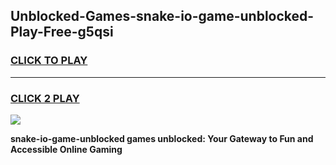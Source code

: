 
## Unblocked-Games-snake-io-game-unblocked-Play-Free-g5qsi
<h3>
<a href="https://premium76.site?title=snake-io-game-unblocked&ref=23A">CLICK TO PLAY</a></h3>
<hr>

<h3>
<a href="https://premium76.site?title=snake-io-game-unblocked&ref=23A">CLICK 2 PLAY</a>
  
</h3>

<a href="https://premium76.site?title=snake-io-game-unblocked&ref=23A"><img src="https://clearcache.store/games.png"></a>


**snake-io-game-unblocked games unblocked: Your Gateway to Fun and Accessible Online Gaming**
